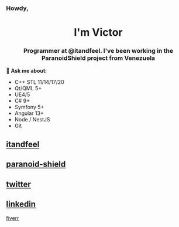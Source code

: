 ### Howdy,

<h1 align="center">I'm Victor</h1>
<h3 align="center">Programmer at @itandfeel. I've been working in the ParanoidShield project from Venezuela</h3>

💬 **Ask me about:**
- C++ STL 11/14/17/20
- Qt/QML 5+
- UE4/5
- C# 9+
- Symfony 5+
- Angular 13+
- Node / NestJS
- Git

[itandfeel](https://www.itandfeel.com)
-
[paranoid-shield](https://www.paranoid-shield.com)
-
[twitter](https://twitter.com/hallo_w3lt)
-
[linkedin](https://linkedin.com/in/develop3r)
-
[fiverr](https://www.fiverr.com/itandfeel)

